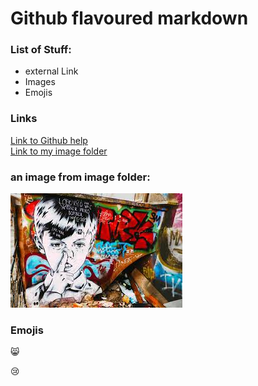 # Github flavoured markdown

### List of Stuff:
- external Link
- Images
- Emojis
  
### Links

[Link to Github help](https://help.github.com/en "GitHub Help Link")  
[Link to my image folder](https://github.com/puckfried/authoring/tree/main/images "Link to image folder")  
### an image from image folder:

![Hier sollte ein Bild sein](https://github.com/puckfried/authoring/blob/main/images/1.jpeg "Bild 1")  

### Emojis

😸

😢
